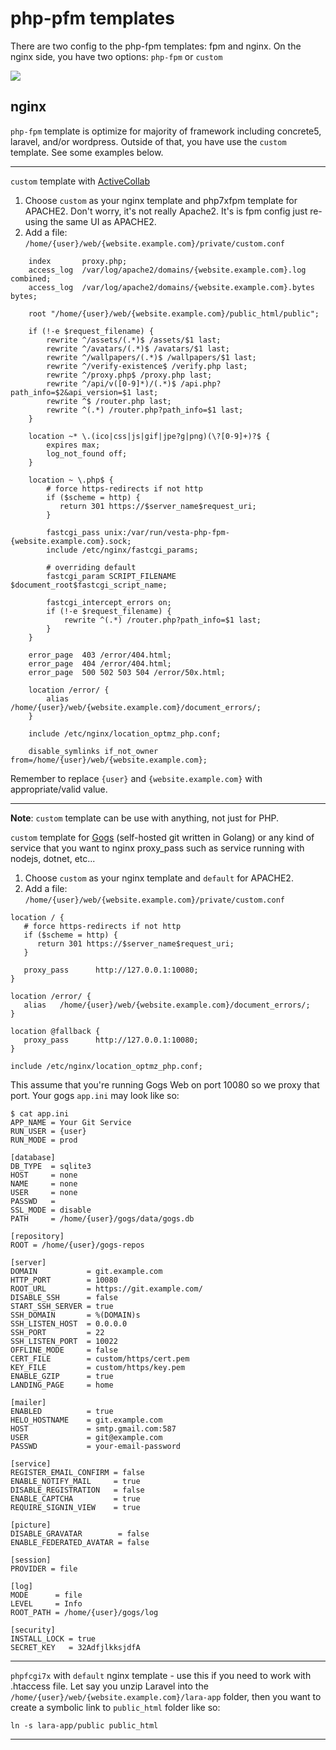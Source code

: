 # php-pfm templates
There are two config to the php-fpm templates: fpm and nginx.  On the nginx side, you have two options: `php-fpm` or `custom`

![](https://raw.githubusercontent.com/niiknow/vestacp/master/docs/images/php-fpm.png?raw=true)

## nginx
`php-fpm` template is optimize for majority of framework including concrete5, laravel, and/or wordpress.  Outside of that, you have use the `custom` template.  See some examples below.

- - -
`custom` template with [ActiveCollab](https://activecollab.com/)
1. Choose `custom` as your nginx template and php7xfpm template for APACHE2.  Don't worry, it's not really Apache2.  It's is fpm config just re-using the same UI as APACHE2.
2. Add a file: `/home/{user}/web/{website.example.com}/private/custom.conf`

```
    index       proxy.php;
    access_log  /var/log/apache2/domains/{website.example.com}.log combined;
    access_log  /var/log/apache2/domains/{website.example.com}.bytes bytes;

    root "/home/{user}/web/{website.example.com}/public_html/public";

    if (!-e $request_filename) {
        rewrite ^/assets/(.*)$ /assets/$1 last;
        rewrite ^/avatars/(.*)$ /avatars/$1 last;
        rewrite ^/wallpapers/(.*)$ /wallpapers/$1 last;
        rewrite ^/verify-existence$ /verify.php last;
        rewrite ^/proxy.php$ /proxy.php last;
        rewrite ^/api/v([0-9]*)/(.*)$ /api.php?path_info=$2&api_version=$1 last;
        rewrite ^$ /router.php last;
        rewrite ^(.*) /router.php?path_info=$1 last;
    }

    location ~* \.(ico|css|js|gif|jpe?g|png)(\?[0-9]+)?$ {
        expires max;
        log_not_found off;
    }

    location ~ \.php$ {
        # force https-redirects if not http
        if ($scheme = http) {
           return 301 https://$server_name$request_uri;
        }

        fastcgi_pass unix:/var/run/vesta-php-fpm-{website.example.com}.sock;
        include /etc/nginx/fastcgi_params;

        # overriding default
        fastcgi_param SCRIPT_FILENAME $document_root$fastcgi_script_name;

        fastcgi_intercept_errors on;
        if (!-e $request_filename) {
            rewrite ^(.*) /router.php?path_info=$1 last;
        }
    }

    error_page  403 /error/404.html;
    error_page  404 /error/404.html;
    error_page  500 502 503 504 /error/50x.html;

    location /error/ {
        alias   /home/{user}/web/{website.example.com}/document_errors/;
    }

    include /etc/nginx/location_optmz_php.conf;

    disable_symlinks if_not_owner from=/home/{user}/web/{website.example.com};

```

Remember to replace `{user}` and `{website.example.com}` with appropriate/valid value.

- - -
**Note**: `custom` template can be use with anything, not just for PHP.

`custom` template for [Gogs](https://gogs.io/) (self-hosted git written in Golang) or any kind of service that you want to nginx proxy_pass such as service running with nodejs, dotnet, etc...

1. Choose `custom` as your nginx template and `default` for APACHE2.
2. Add a file: `/home/{user}/web/{website.example.com}/private/custom.conf`

```
location / {
   # force https-redirects if not http
   if ($scheme = http) {
      return 301 https://$server_name$request_uri;
   }

   proxy_pass      http://127.0.0.1:10080;
}

location /error/ {
   alias   /home/{user}/web/{website.example.com}/document_errors/;
}

location @fallback {
   proxy_pass      http://127.0.0.1:10080;
}

include /etc/nginx/location_optmz_php.conf;
```

This assume that you're running Gogs Web on port 10080 so we proxy that port.  Your gogs `app.ini` may look like so:

```
$ cat app.ini
APP_NAME = Your Git Service
RUN_USER = {user}
RUN_MODE = prod

[database]
DB_TYPE  = sqlite3
HOST     = none
NAME     = none
USER     = none
PASSWD   = 
SSL_MODE = disable
PATH     = /home/{user}/gogs/data/gogs.db

[repository]
ROOT = /home/{user}/gogs-repos

[server]
DOMAIN           = git.example.com
HTTP_PORT        = 10080
ROOT_URL         = https://git.example.com/
DISABLE_SSH      = false
START_SSH_SERVER = true
SSH_DOMAIN       = %(DOMAIN)s
SSH_LISTEN_HOST  = 0.0.0.0
SSH_PORT         = 22
SSH_LISTEN_PORT  = 10022
OFFLINE_MODE     = false
CERT_FILE        = custom/https/cert.pem
KEY_FILE         = custom/https/key.pem
ENABLE_GZIP      = true
LANDING_PAGE     = home

[mailer]
ENABLED          = true
HELO_HOSTNAME    = git.example.com
HOST             = smtp.gmail.com:587
USER             = git@example.com
PASSWD           = your-email-password

[service]
REGISTER_EMAIL_CONFIRM = false
ENABLE_NOTIFY_MAIL     = true
DISABLE_REGISTRATION   = false
ENABLE_CAPTCHA         = true
REQUIRE_SIGNIN_VIEW    = true

[picture]
DISABLE_GRAVATAR        = false
ENABLE_FEDERATED_AVATAR = false

[session]
PROVIDER = file

[log]
MODE      = file
LEVEL     = Info
ROOT_PATH = /home/{user}/gogs/log

[security]
INSTALL_LOCK = true
SECRET_KEY   = 32AdfjlkksjdfA
```

- - -
`phpfcgi7x` with `default` nginx template - use this if you need to work with .htaccess file.  Let say you unzip Laravel into the `/home/{user}/web/{website.example.com}/lara-app` folder, then you want to create a symbolic link to `public_html` folder like so:
```
ln -s lara-app/public public_html
```

- - -

